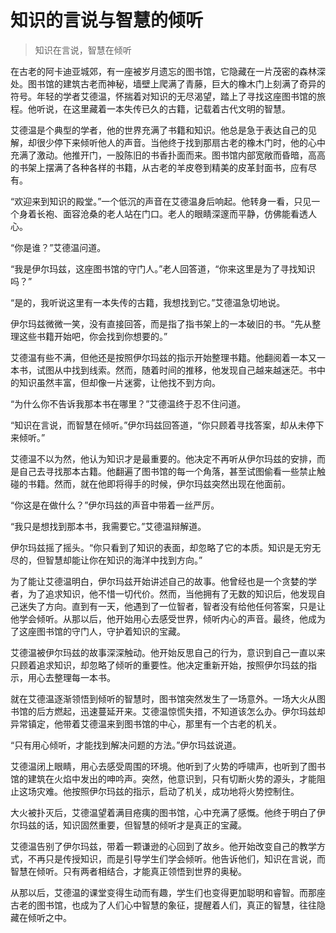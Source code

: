 # 知识的言说与智慧的倾听
> 知识在言说，智慧在倾听

在古老的阿卡迪亚城郊，有一座被岁月遗忘的图书馆，它隐藏在一片茂密的森林深处。图书馆的建筑古老而神秘，墙壁上爬满了青藤，巨大的橡木门上刻满了奇异的符号。年轻的学者艾德温，怀揣着对知识的无尽渴望，踏上了寻找这座图书馆的旅程。他听说，在这里藏着一本失传已久的古籍，记载着古代文明的智慧。

艾德温是个典型的学者，他的世界充满了书籍和知识。他总是急于表达自己的见解，却很少停下来倾听他人的声音。当他终于找到那扇古老的橡木门时，他的心中充满了激动。他推开门，一股陈旧的书香扑面而来。图书馆内部宽敞而昏暗，高高的书架上摆满了各种各样的书籍，从古老的羊皮卷到精美的皮革封面书，应有尽有。

“欢迎来到知识的殿堂。”一个低沉的声音在艾德温身后响起。他转身一看，只见一个身着长袍、面容沧桑的老人站在门口。老人的眼睛深邃而平静，仿佛能看透人心。

“你是谁？”艾德温问道。

“我是伊尔玛兹，这座图书馆的守门人。”老人回答道，“你来这里是为了寻找知识吗？”

“是的，我听说这里有一本失传的古籍，我想找到它。”艾德温急切地说。

伊尔玛兹微微一笑，没有直接回答，而是指了指书架上的一本破旧的书。“先从整理这些书籍开始吧，你会找到你想要的。”

艾德温有些不满，但他还是按照伊尔玛兹的指示开始整理书籍。他翻阅着一本又一本书，试图从中找到线索。然而，随着时间的推移，他发现自己越来越迷茫。书中的知识虽然丰富，但却像一片迷雾，让他找不到方向。

“为什么你不告诉我那本书在哪里？”艾德温终于忍不住问道。

“知识在言说，而智慧在倾听。”伊尔玛兹回答道，“你只顾着寻找答案，却从未停下来倾听。”

艾德温不以为然，他认为知识才是最重要的。他决定不再听从伊尔玛兹的安排，而是自己去寻找那本古籍。他翻遍了图书馆的每一个角落，甚至试图偷看一些禁止触碰的书籍。然而，就在他即将得手的时候，伊尔玛兹突然出现在他面前。

“你这是在做什么？”伊尔玛兹的声音中带着一丝严厉。

“我只是想找到那本书，我需要它。”艾德温辩解道。

伊尔玛兹摇了摇头。“你只看到了知识的表面，却忽略了它的本质。知识是无穷无尽的，但智慧却能让你在知识的海洋中找到方向。”

为了能让艾德温明白，伊尔玛兹开始讲述自己的故事。他曾经也是一个贪婪的学者，为了追求知识，他不惜一切代价。然而，当他拥有了无数的知识后，他发现自己迷失了方向。直到有一天，他遇到了一位智者，智者没有给他任何答案，只是让他学会倾听。从那以后，他开始用心去感受世界，倾听内心的声音。最终，他成为了这座图书馆的守门人，守护着知识的宝藏。

艾德温被伊尔玛兹的故事深深触动。他开始反思自己的行为，意识到自己一直以来只顾着追求知识，却忽略了倾听的重要性。他决定重新开始，按照伊尔玛兹的指示，用心去整理每一本书。

就在艾德温逐渐领悟到倾听的智慧时，图书馆突然发生了一场意外。一场大火从图书馆的后方燃起，迅速蔓延开来。艾德温惊慌失措，不知道该怎么办。伊尔玛兹却异常镇定，他带着艾德温来到图书馆的中心，那里有一个古老的机关。

“只有用心倾听，才能找到解决问题的方法。”伊尔玛兹说道。

艾德温闭上眼睛，用心去感受周围的环境。他听到了火势的呼啸声，也听到了图书馆的建筑在火焰中发出的呻吟声。突然，他意识到，只有切断火势的源头，才能阻止这场灾难。他按照伊尔玛兹的指示，启动了机关，成功地将火势控制住。

大火被扑灭后，艾德温望着满目疮痍的图书馆，心中充满了感慨。他终于明白了伊尔玛兹的话，知识固然重要，但智慧的倾听才是真正的宝藏。

艾德温告别了伊尔玛兹，带着一颗谦逊的心回到了故乡。他开始改变自己的教学方式，不再只是传授知识，而是引导学生们学会倾听。他告诉他们，知识在言说，而智慧在倾听。只有两者相结合，才能真正领悟到世界的奥秘。

从那以后，艾德温的课堂变得生动而有趣，学生们也变得更加聪明和睿智。而那座古老的图书馆，也成为了人们心中智慧的象征，提醒着人们，真正的智慧，往往隐藏在倾听之中。